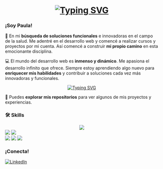 
# <div align="center"><a href="https://git.io/typing-svg"><img src="https://readme-typing-svg.herokuapp.com?font=Fira+Code&pause=1000&color=F7E57D&background=000000F8&center=true&vCenter=true&random=false&width=435&lines=%C2%A1Bienvenido+a+mi+Github!+%F0%9F%9A%80" alt="Typing SVG" /></a></div>

<h3 align="left">¡Soy Paula!</h3>

🚀 En mi **búsqueda de soluciones funcionales** e innovadoras en el campo de la salud. Me adentré en el desarrollo web y comencé a realizar cursos y proyectos por mi cuenta. Así comencé a construir **mi propio camino** en esta emocionante disciplina.

💻 El mundo del desarrollo web es **inmenso y dinámico**. Me apasiona el desarrollo infinito que ofrece. Siempre estoy aprendiendo algo nuevo para **enriquecer mis habilidades** y contribuir a soluciones cada vez más innovadoras y funcionales. 

 <div align="center">
<a href="https://git.io/typing-svg"><img src="https://readme-typing-svg.herokuapp.com?font=Fira+Code&weight=500&size=13&pause=1036&color=F7E57D&background=00000088&center=true&vCenter=true&repeat=false&random=false&width=470&height=30&lines=+%C2%A1El+desarrollo+web+es+mi+viaje+interminable+de+aprendizaje!" alt="Typing SVG" /></a>
</div>

💫 Puedes **explorar mis repositorios** para ver algunos de mis proyectos y experiencias. 


### 🛠️ Skills

<div align="center">
 <a href="https://skillicons.dev">
    <img src="https://skillicons.dev/icons?i=html,js,react" />
  </a>
 
</div>
<div align="left">
<img src="mysql	https://img.shields.io/badge/MySQL-005C84?style=for-the-badge&logo=mysql&logoColor=white"></img>
<img src="	https://img.shields.io/badge/MongoDB-4EA94B?style=for-the-badge&logo=mongodb&logoColor=white"></img
</div>

</div>
<div align="left">
<img src="https://img.shields.io/badge/Figma-F24E1E?style=for-the-badge&logo=figma&logoColor=white"></img>
<img src="https://img.shields.io/badge/Jira-0052CC?style=for-the-badge&logo=Jira&logoColor=white"></img
<img src="https://img.shields.io/badge/Trello-0052CC?style=for-the-badge&logo=trello&logoColor=white"></img>
<img src="	https://img.shields.io/badge/Canva-%2300C4CC.svg?&style=for-the-badge&logo=Canva&logoColor=white"></img>
</div>

### ¡Conecta!
<div align="rigth">
	<a href="https://www.linkedin.com/in/abhishek-sisodiya/"><img src="https://img.icons8.com/bubbles/50/000000/linkedin.png" alt="LinkedIn"/></a>
    </div>
    
